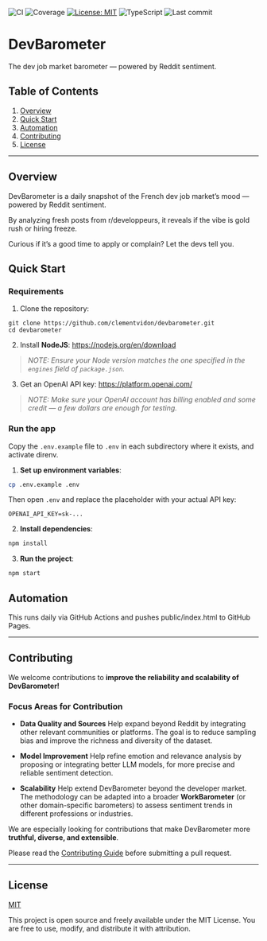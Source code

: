 ![CI](https://github.com/clementvidon/devbarometer/actions/workflows/ci.yml/badge.svg)
![Coverage](https://codecov.io/gh/clementvidon/devbarometer/branch/main/graph/badge.svg)
[![License: MIT](https://img.shields.io/badge/License-MIT-yellow.svg)](https://opensource.org/licenses/MIT)
![TypeScript](https://img.shields.io/badge/TypeScript-✓-blue)
![Last commit](https://img.shields.io/github/last-commit/clementvidon/devbarometer)

# DevBarometer

The dev job market barometer — powered by Reddit sentiment.

## Table of Contents

1. [Overview](#overview)
2. [Quick Start](#quick-start)
3. [Automation](#automation)
4. [Contributing](#contributing)
5. [License](#license)

---

## Overview

DevBarometer is a daily snapshot of the French dev job market’s mood — powered by Reddit sentiment.

By analyzing fresh posts from r/developpeurs, it reveals if the vibe is gold rush or hiring freeze.

Curious if it’s a good time to apply or complain? Let the devs tell you.

## Quick Start

### Requirements

1. Clone the repository:

```
git clone https://github.com/clementvidon/devbarometer.git
cd devbarometer
```

2. Install **NodeJS**: <https://nodejs.org/en/download>

> _NOTE: Ensure your Node version matches the one specified in the `engines` field of `package.json`._

3. Get an OpenAI API key: <https://platform.openai.com/>

> _NOTE: Make sure your OpenAI account has billing enabled and some credit — a few dollars are enough for testing._

### Run the app

Copy the `.env.example` file to `.env` in each subdirectory where it exists, and activate direnv.

1. **Set up environment variables**:

```bash
cp .env.example .env
```

Then open `.env` and replace the placeholder with your actual API key:

```env
OPENAI_API_KEY=sk-...
```

2. **Install dependencies**:

```bash
npm install
```

3. **Run the project**:

```bash
npm start
```

## Automation

This runs daily via GitHub Actions and pushes public/index.html to GitHub Pages.

---

## Contributing

We welcome contributions to **improve the reliability and scalability of DevBarometer!**

### Focus Areas for Contribution

- **Data Quality and Sources**
  Help expand beyond Reddit by integrating other relevant communities or platforms.
  The goal is to reduce sampling bias and improve the richness and diversity of the dataset.

- **Model Improvement**
  Help refine emotion and relevance analysis by proposing or integrating better LLM models,
  for more precise and reliable sentiment detection.

- **Scalability**
  Help extend DevBarometer beyond the developer market.
  The methodology can be adapted into a broader **WorkBarometer** (or other domain-specific barometers)
  to assess sentiment trends in different professions or industries.

We are especially looking for contributions that make DevBarometer more **truthful, diverse, and extensible**.

Please read the [Contributing Guide](CONTRIBUTING.md) before submitting a pull request.

---

## License

[MIT](LICENSE)

This project is open source and freely available under the MIT License.
You are free to use, modify, and distribute it with attribution.
